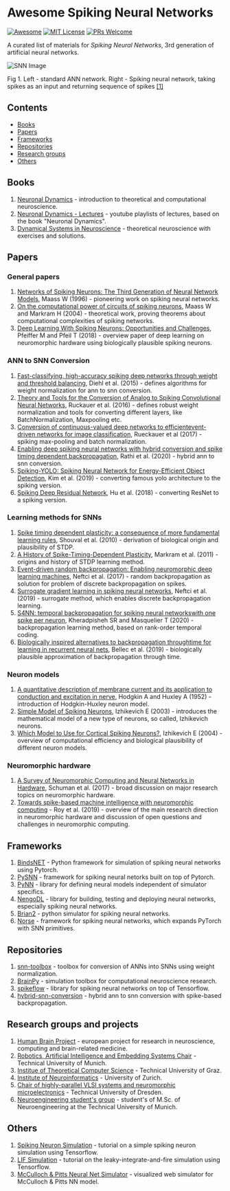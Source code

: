 # Awesome Spiking Neural Networks 
[![Awesome](https://cdn.rawgit.com/sindresorhus/awesome/d7305f38d29fed78fa85652e3a63e154dd8e8829/media/badge.svg)](https://github.com/sindresorhus/awesome)
[![MIT License](https://img.shields.io/badge/license-MIT-brightgreen.svg)](https://opensource.org/licenses/MIT)
[![PRs Welcome](https://img.shields.io/badge/PRs-welcome-brightgreen.svg)](http://makeapullrequest.com)

A curated list of materials for *Spiking Neural Networks*, 3rd generation of artificial neural networks.


![SNN Image](https://blogs.kcl.ac.uk/kclip/files/2019/08/prob_snn_KCLIP_0.jpg)

Fig 1. Left - standard ANN network. Right - Spiking neural network, taking spikes as an input and returning sequence of spikes [[1]](https://blogs.kcl.ac.uk/kclip/2019/08/16/compute-with-time-not-over-it-an-introduction-to-spiking-neural-networks/)

## Contents

- [Books](#books)
- [Papers](#papers)
- [Frameworks](#frameworks)
- [Repositories](#repositories)
- [Research groups](#research-groups-and-projects)
- [Others](#others)

## Books
1. [Neuronal Dynamics](https://neuronaldynamics.epfl.ch/) - introduction to theoretical and computational neuroscience.
2. [Neuronal Dynamics - Lectures](https://www.youtube.com/channel/UClmOXGbekg0comtuh0d8Oaw/playlists) - youtube playlists of lectures, based on the book "Neuronal Dynamics".
3. [Dynamical Systems in Neuroscience](https://www.izhikevich.org/publications/dsn.pdf) - theoretical neuroscience with exercises and solutions.

## Papers
### General papers
1. [Networks of Spiking Neurons: The Third Generation of Neural Network Models](https://igi-web.tugraz.at/PDF/85a.pdf), Maass W (1996) - pioneering work on spiking neural networks.
2. [On the computational power of circuits of spiking neurons](https://igi-web.tugraz.at/PDF/135.pdf), Maass W and Markram H (2004) - theoretical work, proving theorems about computational complexities of spiking networks.
3. [Deep Learning With Spiking Neurons: Opportunities and Challenges](https://www.frontiersin.org/articles/10.3389/fnins.2018.00774/full), Pfeiffer M and Pfeil T (2018) - overview paper of deep learning on neuromorphic hardware using biologically plausible spiking neurons.

### ANN to SNN Conversion
1. [Fast-classifying, high-accuracy spiking deep networks through weight and threshold balancing](https://ieeexplore.ieee.org/document/7280696), Diehl et al. (2015) - defines algorithms for weight normalization for ann to snn conversion.
2. [Theory and Tools for the Conversion of Analog to Spiking Convolutional Neural Networks](https://arxiv.org/pdf/1612.04052.pdf), Ruckauer et al. (2016) - defines robust weight normalization and tools for converting different layers, like BatchNormalization, Maxpooling etc.
3. [Conversion  of  continuous-valued  deep  networks  to  efficientevent-driven  networks  for  image  classification](https://www.frontiersin.org/articles/10.3389/fnins.2017.00682/full), Rueckauer et al (2017) - spiking max-pooling and batch normalization.
4. [Enabling deep spiking neural networks with hybrid conversion and spike timing dependent backpropagation](https://arxiv.org/pdf/2005.01807.pdf), Rathi et al. (2020) - hybrid ann to snn conversion.
5. [Spiking-YOLO: Spiking Neural Network for Energy-Efficient Object Detection](https://arxiv.org/pdf/1903.06530.pdf), Kim et al. (2019) - converting famous yolo architecture to the spiking version.
6. [Spiking Deep Residual Network](https://arxiv.org/pdf/1805.01352.pdf), Hu et al. (2018) - converting ResNet to a spiking version.

### Learning methods for SNNs
1. [Spike timing dependent plasticity: a consequence of more fundamental learning rules](https://www.frontiersin.org/articles/10.3389/fncom.2010.00019/full), Shouval et al. (2010) - derivation of biological origin and plausibility of STDP.
2. [A History of Spike-Timing-Dependent Plasticity](https://www.ncbi.nlm.nih.gov/pmc/articles/PMC3187646/), Markram et al. (2011) - origins and history of STDP learning method.  
2. [Event-driven random backpropagation: Enabling neuromorphic deep learning machines](https://www.frontiersin.org/articles/10.3389/fnins.2017.00324/full), Neftci et al. (2017) - random backpropagation as solution for problem of discrete backpropagation on spikes.
3. [Surrogate gradient learning in spiking neural networks](https://arxiv.org/pdf/1901.09948.pdf), Neftci et al. (2019) - surrogate method, which enables discrete backpropagation learning.
4. [S4NN: temporal backpropagation for spiking neural networkswith one spike per neuron](https://arxiv.org/pdf/1910.09495.pdf), Kheradpisheh SR and Masquelier T (2020) - backpropagation learning method, based on rank-order temporal coding.
5. [Biologically inspired alternatives to backpropagation throughtime for learning in recurrent neural nets](https://arxiv.org/pdf/1901.09049.pdf), Bellec et al. (2019) - biologically plausible approximation of backpropagation through time.

### Neuron models
1. [A quantitative description of membrane current and its application to conduction and excitation in nerve](https://www.ncbi.nlm.nih.gov/pmc/articles/PMC1392413/), Hodgkin A and Huxley A (1952) - introduction of Hodgkin-Huxley neuron model.
2. [Simple Model of Spiking Neurons](https://www.izhikevich.org/publications/spikes.pdf), Izhikevich E (2003) - introduces the mathematical model of a new type of neurons, so called, Izhikevich neurons.
3. [Which Model to Use for Cortical Spiking Neurons?](https://www.izhikevich.org/publications/whichmod.pdf), Izhikevich E (2004) - overview of computational efficiency and biological plausibility of different neuron models.

### Neuromorphic hardware
1. [A Survey of Neuromorphic Computing and Neural Networks in Hardware](https://arxiv.org/pdf/1705.06963.pdf), Schuman et al. (2017) - broad discussion on major research topics on neuromorphic hardware.
2. [Towards spike-based machine intelligence with neuromorphic computing](https://www.nature.com/articles/s41586-019-1677-2) - Roy et al. (2019) - overview of the main research direction in neuromorphic hardware and discussion of open questions and challenges in neuromorphic computing.

## Frameworks
1. [BindsNET](https://github.com/BindsNET/bindsnet) - Python framework for simulation of spiking neural networks using Pytorch.
2. [PySNN](https://github.com/BasBuller/PySNN/tree/master/examples) - framework for spiking neural netorks built on top of Pytorch.
3. [PyNN](https://neuralensemble.org/PyNN/) - library for defining neural models independent of simulator specifics.
4. [NengoDL](https://www.nengo.ai/) - library for building, testing and deploying neural networks, especially spiking neural networks.
5. [Brian2](https://github.com/brian-team/brian2) - python simulator for spiking neural networks.
6. [Norse](https://github.com/electronicvisions/norse) - framework for spiking neural networks, which expands PyTorch with SNN primitives.

## Repositories
1. [snn-toolbox](https://github.com/NeuromorphicProcessorProject/snn_toolbox) - toolbox for conversion of ANNs into SNNs using weight normalization.
2. [BrainPy](https://github.com/PKU-NIP-Lab/BrainPy) - simulation toolbox for computational neuroscience research.
3. [spikeflow](https://github.com/colinator/spikeflow) - library for spiking neural networks on top of Tensorflow.
4. [hybrid-snn-conversion](https://github.com/nitin-rathi/hybrid-snn-conversion) - hybrid ann to snn conversion with spike-based backpropagation.

## Research groups and projects
1. [Human Brain Project](https://www.humanbrainproject.eu/en/) - european project for research in neuroscience, computing and brain-related medicine.
2. [Robotics, Artificial Intelligence and Embedding Systems Chair](https://www.in.tum.de/i06/home/) - Technical University of Munich.
3. [Institue of Theoretical Computer Science](https://igi-web.tugraz.at/people/maass/) - Technical University of Graz.
4. [Institute of Neuroinformatics](https://www.ini.uzh.ch/en/institute.html) - University of Zurich.
5. [Chair of highly-parallel VLSI systems and neuromorphic microelectronics](https://tu-dresden.de/ing/elektrotechnik/iee/hpsn) - Technical University of Dresden.
6. [Neuroengineering student's group](https://neuroengineering.blog/) - student's of M.Sc. of Neuroengineering at the Technical University of Munich.

## Others
1. [Spiking Neuron Simulation](https://github.com/kaizouman/tensorsandbox/blob/master/snn/simple_spiking_model.ipynb) - tutorial on a simple spiking neuron simulation using Tensorflow.
2. [LIF Simulation](https://github.com/kaizouman/tensorsandbox/blob/master/snn/leaky_integrate_fire.ipynb) - tutorial on the leaky-integrate-and-fire simulation using Tensorflow.
3. [McCulloch & Pitts Neural Net Simulator](https://justinmeiners.github.io/neural-nets-sim/) - visualized web simulator for McCulloch & Pitts NN model.
